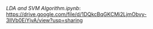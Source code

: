 _LDA and SVM Algorithm.ipynb_: https://drive.google.com/file/d/1DQkcBqGKCMi2LjmObvy-3lIVb0EiYjvA/view?usp=sharing
